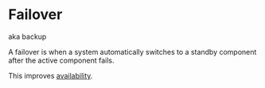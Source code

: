 # Failover

aka backup

A failover is when a system automatically switches to a standby component after the active component fails.

This improves [availability](../goals/availability.md).

